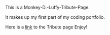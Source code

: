 This is a Monkey-D.-Luffy-Tribute-Page.

It makes up my first part of my coding portfolio.

Here is a [link](https://sh1k44r.github.io/Monkey-D.-Luffy-Tribute-Page/) to the Tribute page Enjoy!
